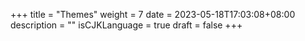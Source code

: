 +++
title = "Themes"
weight = 7
date = 2023-05-18T17:03:08+08:00
description = ""
isCJKLanguage = true
draft = false
+++

